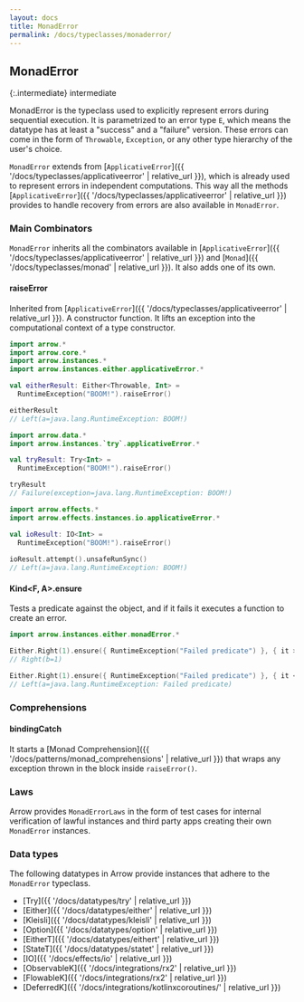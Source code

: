 ```yaml
---
layout: docs
title: MonadError
permalink: /docs/typeclasses/monaderror/
---
```


## MonadError

{:.intermediate}
intermediate

MonadError is the typeclass used to explicitly represent errors during sequential execution.
It is parametrized to an error type `E`, which means the datatype has at least a "success" and a "failure" version.
These errors can come in the form of `Throwable`, `Exception`, or any other type hierarchy of the user's choice.

`MonadError` extends from [`ApplicativeError`]({{ '/docs/typeclasses/applicativeerror' | relative_url }}), which is already used to represent errors in independent computations. This way all the methods [`ApplicativeError`]({{ '/docs/typeclasses/applicativeerror' | relative_url }}) provides to handle recovery from errors are also available in `MonadError`.

### Main Combinators

`MonadError` inherits all the combinators available in [`ApplicativeError`]({{ '/docs/typeclasses/applicativeerror' | relative_url }}) and [`Monad`]({{ '/docs/typeclasses/monad' | relative_url }}). It also adds one of its own.

#### raiseError

Inherited from [`ApplicativeError`]({{ '/docs/typeclasses/applicativeerror' | relative_url }}). A constructor function.
It lifts an exception into the computational context of a type constructor.

```kotlin
import arrow.*
import arrow.core.*
import arrow.instances.*
import arrow.instances.either.applicativeError.*

val eitherResult: Either<Throwable, Int> = 
  RuntimeException("BOOM!").raiseError()

eitherResult
// Left(a=java.lang.RuntimeException: BOOM!)
```

```kotlin
import arrow.data.*
import arrow.instances.`try`.applicativeError.*

val tryResult: Try<Int> = 
  RuntimeException("BOOM!").raiseError()

tryResult
// Failure(exception=java.lang.RuntimeException: BOOM!)
```

```kotlin
import arrow.effects.*
import arrow.effects.instances.io.applicativeError.*

val ioResult: IO<Int> = 
  RuntimeException("BOOM!").raiseError()
  
ioResult.attempt().unsafeRunSync()
// Left(a=java.lang.RuntimeException: BOOM!)
```

#### Kind<F, A>.ensure

Tests a predicate against the object, and if it fails it executes a function to create an error.

```kotlin
import arrow.instances.either.monadError.*

Either.Right(1).ensure({ RuntimeException("Failed predicate") }, { it > 0 }) 
// Right(b=1)
```

```kotlin
Either.Right(1).ensure({ RuntimeException("Failed predicate") }, { it < 0 }) 
// Left(a=java.lang.RuntimeException: Failed predicate)
```

### Comprehensions

#### bindingCatch

It starts a [Monad Comprehension]({{ '/docs/patterns/monad_comprehensions' | relative_url }}) that wraps any exception thrown in the block inside `raiseError()`.

### Laws

Arrow provides `MonadErrorLaws` in the form of test cases for internal verification of lawful instances and third party apps creating their own `MonadError` instances.

### Data types

The following datatypes in Arrow provide instances that adhere to the `MonadError` typeclass.

- [Try]({{ '/docs/datatypes/try' | relative_url }})
- [Either]({{ '/docs/datatypes/either' | relative_url }})
- [Kleisli]({{ '/docs/datatypes/kleisli' | relative_url }})
- [Option]({{ '/docs/datatypes/option' | relative_url }})
- [EitherT]({{ '/docs/datatypes/eithert' | relative_url }})
- [StateT]({{ '/docs/datatypes/statet' | relative_url }})
- [IO]({{ '/docs/effects/io' | relative_url }})
- [ObservableK]({{ '/docs/integrations/rx2' | relative_url }})
- [FlowableK]({{ '/docs/integrations/rx2' | relative_url }})
- [DeferredK]({{ '/docs/integrations/kotlinxcoroutines/' | relative_url }})
